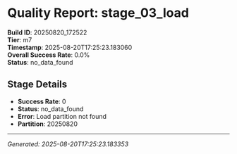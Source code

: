 # Quality Report: stage_03_load

**Build ID**: 20250820_172522  
**Tier**: m7  
**Timestamp**: 2025-08-20T17:25:23.183060  
**Overall Success Rate**: 0.0%  
**Status**: no_data_found

## Stage Details

- **Success Rate**: 0
- **Status**: no_data_found
- **Error**: Load partition not found
- **Partition**: 20250820

---
*Generated: 2025-08-20T17:25:23.183353*
